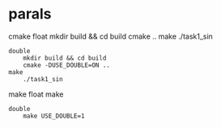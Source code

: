 # parals
cmake
    float
        mkdir build && cd build
        cmake ..
    make
        ./task1_sin

    double
        mkdir build && cd build
        cmake -DUSE_DOUBLE=ON ..
    make
        ./task1_sin

make
    float
        make

    double
        make USE_DOUBLE=1